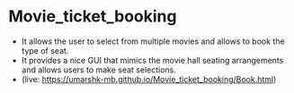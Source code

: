 # Movie_ticket_booking 
- It allows the user to select from multiple movies and allows to book the type of seat.
- It provides a nice GUI that mimics the movie hall seating arrangements and allows users to make seat selections.
- (live: https://umarshk-mb.github.io/Movie_ticket_booking/Book.html)
